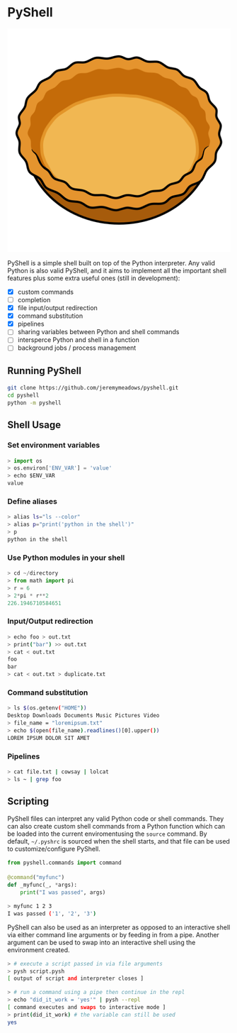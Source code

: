 # PyShell

![](pie_shell.png)

PyShell is a simple shell built on top of the Python interpreter.
Any valid Python is also valid PyShell, and it aims to implement all the important shell features plus some extra useful ones (still in development):
- [x] custom commands
- [ ] completion
- [x] file input/output redirection
- [x] command substitution
- [x] pipelines
- [ ] sharing variables between Python and shell commands
- [ ] intersperce Python and shell in a function
- [ ] background jobs / process management

## Running PyShell

```sh
git clone https://github.com/jeremymeadows/pyshell.git
cd pyshell
python -m pyshell
```

## Shell Usage

### Set environment variables
```python
> import os
> os.environ['ENV_VAR'] = 'value'
> echo $ENV_VAR
value
```

### Define aliases
```sh
> alias ls="ls --color"
> alias p="print('python in the shell')"
> p
python in the shell
```

### Use Python modules in your shell
```python
> cd ~/directory
> from math import pi
> r = 6
> 2*pi * r**2
226.1946710584651
```

### Input/Output redirection
```sh
> echo foo > out.txt
> print("bar") >> out.txt
> cat < out.txt
foo
bar
> cat < out.txt > duplicate.txt
```

### Command substitution
```sh
> ls $(os.getenv("HOME"))
Desktop Downloads Documents Music Pictures Video
> file_name = "loremipsum.txt"
> echo $(open(file_name).readlines()[0].upper())
LOREM IPSUM DOLOR SIT AMET
```

### Pipelines
```sh
> cat file.txt | cowsay | lolcat
> ls ~ | grep foo
```

## Scripting

PyShell files can interpret any valid Python code or shell commands.
They can also create custom shell commands from a Python function which can be loaded into the current enviromentusing the `source` command.
By default, `~/.pyshrc` is sourced when the shell starts, and that file can be used to customize/configure PyShell.

```python
from pyshell.commands import command

@command("myfunc")
def _myfunc(_, *args):
    print("I was passed", args)
```
```sh
> myfunc 1 2 3
I was passed ('1', '2', '3')
```

PyShell can also be used as an interpreter as opposed to an interactive shell via either command line arguments or by feeding in from a pipe.
Another argument can be used to swap into an interactive shell using the environment created.

```sh
> # execute a script passed in via file arguments
> pysh script.pysh
[ output of script and interpreter closes ]
```
```sh
> # run a command using a pipe then continue in the repl 
> echo "did_it_work = 'yes'" | pysh --repl
[ command executes and swaps to interactive mode ]
> print(did_it_work) # the variable can still be used
yes
```
